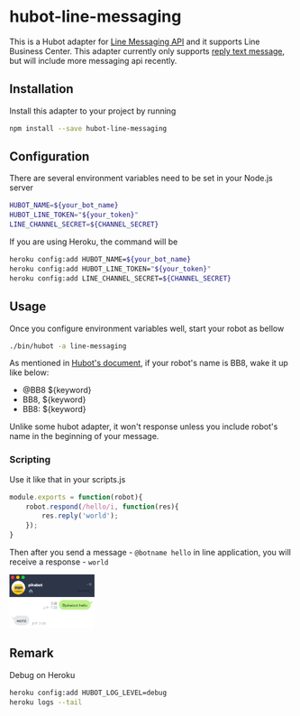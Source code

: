 # hubot-line-messaging

This is a Hubot adapter for [Line Messaging API](https://business.line.me/zh-hant/services/bot) and it supports Line Business Center. This adapter currently only supports [reply text message](https://devdocs.line.me/en/?shell#reply-message), but will include more messaging api recently.

## Installation

Install this adapter to your project by running

```sh
npm install --save hubot-line-messaging
```

## Configuration

There are several environment variables need to be set in your Node.js server

```sh
HUBOT_NAME=${your_bot_name}
HUBOT_LINE_TOKEN="${your_token}"
LINE_CHANNEL_SECRET=${CHANNEL_SECRET}
```

If you are using Heroku, the command will be

```sh
heroku config:add HUBOT_NAME=${your_bot_name}
heroku config:add HUBOT_LINE_TOKEN="${your_token}"
heroku config:add LINE_CHANNEL_SECRET=${CHANNEL_SECRET}
```

## Usage

Once you configure environment variables well, start your robot as bellow

```sh
./bin/hubot -a line-messaging
```

As mentioned in [Hubot's document](https://github.com/github/hubot/blob/master/docs/scripting.md#hearing-and-responding), if your robot's name is BB8, wake it up like below:

- @BB8 ${keyword}
- BB8, ${keyword}
- BB8: ${keyword}

Unlike some hubot adapter, it won't response unless you include robot's name in the beginning of your message.

### Scripting

Use it like that in your scripts.js

```javascript
module.exports = function(robot){
    robot.respond(/hello/i, function(res){
        res.reply('world');
    });
}
```

Then after you send a message - `@botname hello` in line application, you will receive a response - `world`

<img src="test_result.png" style="width : 30%" />

## Remark

Debug on Heroku

```sh
heroku config:add HUBOT_LOG_LEVEL=debug
heroku logs --tail
```
